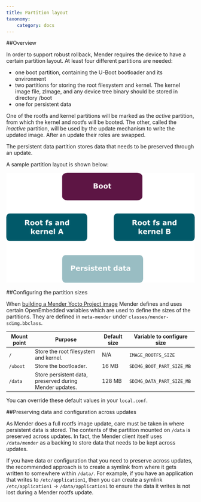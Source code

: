 ```yaml
---
title: Partition layout
taxonomy:
    category: docs
---
```


##Overview

In order to support robust rollback, Mender requires the device to have a certain partition layout.
At least four different partitions are needed:
* one boot partition, containing the U-Boot bootloader and its environment
* two partitions for storing the root filesystem and kernel. The kernel image file, zImage, and any device tree binary should be stored in directory /boot
* one for persistent data

One of the rootfs and kernel partitions will be marked as the *active* partition, from which the kernel and rootfs will be booted.
The other, called the *inactive* partition, will be used by the update mechanism to write the updated image.
After an update their roles are swapped.

The persistent data partition stores data that needs to be preserved through an update.

A sample partition layout is shown below:

![Mender client partition layout](mender_client_partition_layout.png)


##Configuring the partition sizes

When [building a Mender Yocto Project image](../../Artifacts/Building-Mender-Yocto-image) Mender defines and uses certain OpenEmbedded variables which are used to define the sizes of the partitions. They are defined in `meta-mender` under `classes/mender-sdimg.bbclass`.

| Mount point | Purpose                                                 | Default size | Variable to configure size |
|-------------|---------------------------------------------------------|--------------|----------------------------|
| `/`         | Store the root filesystem and kernel.                   | N/A          | `IMAGE_ROOTFS_SIZE`        |
| `/uboot`    | Store the bootloader.                                   | 16 MB        | `SDIMG_BOOT_PART_SIZE_MB`  |
| `/data`     | Store persistent data, preserved during Mender updates. | 128 MB       | `SDIMG_DATA_PART_SIZE_MB`  |


You can override these default values in your `local.conf`.


##Preserving data and configuration across updates

As Mender does a full rootfs image update, care must be taken in where persistent data is stored. The contents of the partition mounted on `/data` is preserved across updates. In fact, the Mender client itself uses `/data/mender` as a backing to store data that needs to be kept across updates.

If you have data or configuration that you need to preserve across updates, the recommended approach is to create a symlink from where it gets written to somewhere within `/data/`. For example, if you have an application that writes to `/etc/application1`, then you can create a symlink `/etc/application1` -> `/data/application1` to ensure the data it writes is not lost during a Mender rootfs update.
